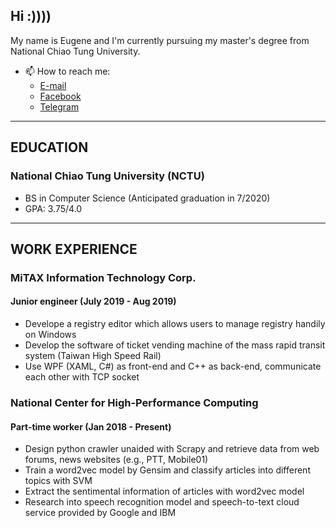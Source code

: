 <!--
**eugene87222/eugene87222** is a ✨ _special_ ✨ repository because its `README.md` (this file) appears on your GitHub profile.

Here are some ideas to get you started:

- 🔭 I’m currently working on ...
- 🌱 I’m currently learning ...
- 👯 I’m looking to collaborate on ...
- 🤔 I’m looking for help with ...
- 💬 Ask me about ...
- 😄 Pronouns: ...
- ⚡ Fun fact: ...
-->

## Hi :))))

My name is Eugene and I'm currently pursuing my master's degree from National Chiao Tung University.
- 📫 How to reach me:
  - [E-mail](mailto:eugene87222@gmail.com)
  - [Facebook](https://www.facebook.com/eugene87222)
  - [Telegram](https://t.me/Eugene87222)

---

## EDUCATION
### National Chiao Tung University (NCTU)
- BS in Computer Science (Anticipated graduation in 7/2020)
- GPA: 3.75/4.0

---

## WORK EXPERIENCE
### MiTAX Information Technology Corp.
#### Junior engineer (July 2019 - Aug 2019)
- Develope a registry editor which allows users to manage registry handily on Windows
- Develop the software of ticket vending machine of the mass rapid transit system (Taiwan High Speed Rail)
- Use WPF (XAML, C#) as front-end and C++ as back-end, communicate each other with TCP socket
### National Center for High-Performance Computing
#### Part-time worker (Jan 2018 - Present)
- Design python crawler unaided with Scrapy and retrieve data from web forums, news websites (e.g., PTT, Mobile01)
- Train a word2vec model by Gensim and classify articles into different topics with SVM
- Extract the sentimental information of articles with word2vec model
- Research into speech recognition model and speech-to-text cloud service provided by Google and IBM

